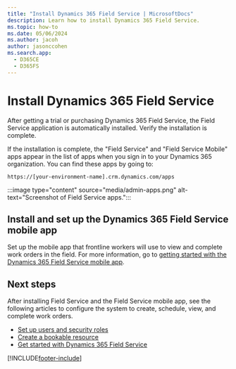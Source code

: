 ```yaml
---
title: "Install Dynamics 365 Field Service | MicrosoftDocs"
description: Learn how to install Dynamics 365 Field Service.
ms.topic: how-to
ms.date: 05/06/2024
ms.author: jacoh
author: jasonccohen
ms.search.app:
  - D365CE
  - D365FS
---
```


# Install Dynamics 365 Field Service

After getting a trial or purchasing Dynamics 365 Field Service, the Field Service application is automatically installed. Verify the installation is complete.

If the installation is complete, the "Field Service" and "Field Service Mobile" apps appear in the list of apps when you sign in to your Dynamics 365 organization. You can find these apps by going to:

```https://[your-environment-name].crm.dynamics.com/apps```

:::image type="content" source="media/admin-apps.png" alt-text="Screenshot of Field Service apps.":::

## Install and set up the Dynamics 365 Field Service mobile app

Set up the mobile app that frontline workers will use to view and complete work orders in the field. For more information, go to [getting started with the Dynamics 365 Field Service mobile app](mobile-power-app-get-started.md).

## Next steps

After installing Field Service and the Field Service mobile app, see the following articles to configure the system to create, schedule, view, and complete work orders.

- [Set up users and security roles](users-licenses-permissions.md)
- [Create a bookable resource](set-up-bookable-resources.md)
- [Get started with Dynamics 365 Field Service](field-service-get-started.md)

[!INCLUDE[footer-include](../includes/footer-banner.md)]
